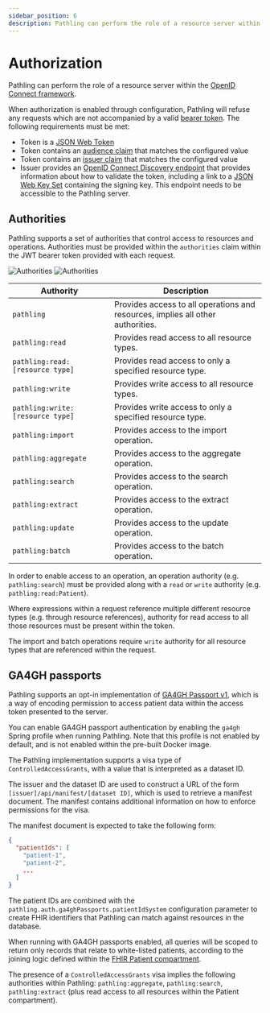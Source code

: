 ```yaml
---
sidebar_position: 6
description: Pathling can perform the role of a resource server within the OpenID Connect framework.
---
```


# Authorization

Pathling can perform the role of a resource server within the
[OpenID Connect framework](https://openid.net/connect/).

When authorization is enabled through configuration, Pathling will refuse any
requests which are not accompanied by a valid
[bearer token](https://tools.ietf.org/html/rfc6750). The following requirements
must be met:

- Token is a [JSON Web Token](https://tools.ietf.org/html/rfc7519)
- Token contains an
  [audience claim](https://tools.ietf.org/html/rfc7519#section-4.1.3) that
  matches the configured value
- Token contains
  an [issuer claim](https://tools.ietf.org/html/rfc7519#section-4.1.1)
  that matches the configured value
- Issuer provides
  an [OpenID Connect Discovery endpoint](https://openid.net/specs/openid-connect-discovery-1_0.html)
  that provides information about how to validate the token, including a link to
  a
  [JSON Web Key Set](https://tools.ietf.org/html/rfc7517) containing the signing
  key. This endpoint needs to be accessible to the Pathling server.

## Authorities

Pathling supports a set of authorities that control access to resources and
operations. Authorities must be provided within the `authorities` claim within
the JWT bearer token provided with each request.

![Authorities](../../../src/images/authorities.svg#light-mode-only "Authorities")
![Authorities](../../../src/images/authorities-dark.svg#dark-mode-only "Authorities")

| Authority                        | Description                                                                     |
|----------------------------------|---------------------------------------------------------------------------------|
| `pathling`                       | Provides access to all operations and resources, implies all other authorities. |
| `pathling:read`                  | Provides read access to all resource types.                                     |
| `pathling:read:[resource type]`  | Provides read access to only a specified resource type.                         |
| `pathling:write`                 | Provides write access to all resource types.                                    |
| `pathling:write:[resource type]` | Provides write access to only a specified resource type.                        |
| `pathling:import`                | Provides access to the import operation.                                        |
| `pathling:aggregate`             | Provides access to the aggregate operation.                                     |
| `pathling:search`                | Provides access to the search operation.                                        |
| `pathling:extract`               | Provides access to the extract operation.                                       |
| `pathling:update`                | Provides access to the update operation.                                        |
| `pathling:batch`                 | Provides access to the batch operation.                                         |

In order to enable access to an operation, an operation authority (e.g.
`pathling:search`) must be provided along with a `read` or `write` authority
(e.g. `pathling:read:Patient`).

Where expressions within a request reference multiple different resource types
(e.g. through resource references), authority for read access to all those
resources must be present within the token.

The import and batch operations require `write` authority for all resource types
that are referenced within the request.

## GA4GH passports

Pathling supports an opt-in implementation of
[GA4GH Passport v1](https://github.com/ga4gh-duri/ga4gh-duri.github.io/blob/master/researcher_ids/ga4gh_passport_v1.md), 
which is a way of encoding permission to access patient data within the access
token presented to the server.

You can enable GA4GH passport authentication by enabling the `ga4gh` Spring
profile when running Pathling. Note that this profile is not enabled by default,
and is not enabled within the pre-built Docker image.

The Pathling implementation supports a visa type of `ControlledAccessGrants`,
with a value that is interpreted as a dataset ID.

The issuer and the dataset ID are used to construct a URL of the form
`[issuer]/api/manifest/[dataset ID]`, which is used to retrieve a manifest
document. The manifest contains additional information on how to enforce
permissions for the visa.

The manifest document is expected to take the following form:

```json
{
  "patientIds": [
    "patient-1",
    "patient-2",
    ...
  ]
}
```

The patient IDs are combined with the
`pathling.auth.ga4ghPassports.patientIdSystem` configuration parameter to create
FHIR identifiers that Pathling can match against resources in the database.

When running with GA4GH passports enabled, all queries will be scoped to return
only records that relate to white-listed patients, according to the joining
logic defined within
the [FHIR Patient compartment](https://hl7.org/fhir/R4/compartmentdefinition-patient.html).

The presence of a `ControlledAccessGrants` visa implies the following
authorities within Pathling: `pathling:aggregate`, `pathling:search`,
`pathling:extract` (plus read access to all resources within the Patient
compartment).
